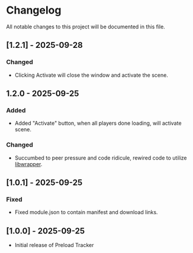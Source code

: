 # Changelog
All notable changes to this project will be documented in this file.

## [1.2.1] - 2025-09-28
### Changed
- Clicking Activate will close the window and activate the scene. 

## 1.2.0 - 2025-09-25
### Added 
- Added "Activate" button, when all players done loading, will activate scene.
### Changed
- Succumbed to peer pressure and code ridicule, rewired code to utilize [libwrapper](https://github.com/ruipin/fvtt-lib-wrapper). 

## [1.0.1] - 2025-09-25
### Fixed
- Fixed module.json to contain manifest and download links.

## [1.0.0] - 2025-09-25
- Initial release of Preload Tracker
